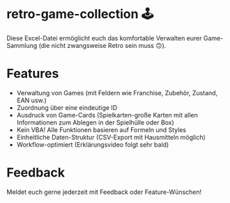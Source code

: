# retro-game-collection 🕹
Diese Excel-Datei ermöglicht euch das komfortable Verwalten eurer Game-Sammlung (die nicht zwangsweise Retro sein muss 🙃).

# Features
- Verwaltung von Games (mit Feldern wie Franchise, Zubehör, Zustand, EAN usw.)
- Zuordnung über eine eindeutige ID
- Ausdruck von Game-Cards (Spielkarten-große Karten mit allen Informationen zum Ablegen in der Spielhülle oder Box)
- Kein VBA! Alle Funktionen basieren auf Formeln und Styles
- Einheitliche Daten-Struktur (CSV-Export mit Hausmitteln möglich)
- Workflow-optimiert (Erklärungsvideo folgt sehr bald)

# Feedback
Meldet euch gerne jederzeit mit Feedback oder Feature-Wünschen!